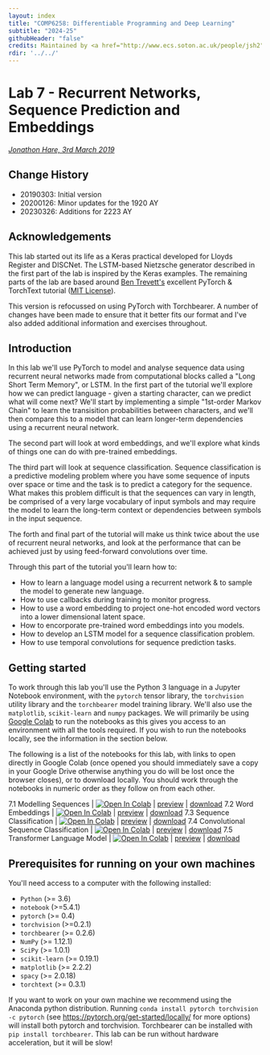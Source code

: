 ```yaml
---
layout: index
title: "COMP6258: Differentiable Programming and Deep Learning"
subtitle: "2024-25"
githubHeader: "false"
credits: Maintained by <a href="http://www.ecs.soton.ac.uk/people/jsh2">Professor Jonathon Hare</a> and <a href="http://www.ecs.soton.ac.uk/people/am8n17">Dr Antonia Marcu</a>.
rdir: '../../'
---
```


# Lab 7 - Recurrent Networks, Sequence Prediction and Embeddings

_[Jonathon Hare, 3rd March 2019](https://github.com/ecs-vlc/COMP6258)_

## Change History

- 20190303: Initial version
- 20200126: Minor updates for the 1920 AY
- 20230326: Additions for 2223 AY

## Acknowledgements
This lab started out its life as a Keras practical developed for Lloyds Register and DISCNet. The LSTM-based Nietzsche generator described in the first part of the lab is inspired by the Keras examples. The remaining parts of the lab are based around [Ben Trevett's](https://github.com/bentrevett/pytorch-sentiment-analysis) excellent PyTorch & TorchText tutorial ([MIT License](https://github.com/bentrevett/pytorch-sentiment-analysis/blob/master/LICENSE)). 

This version is refocussed on using PyTorch with Torchbearer. A number of changes have been made to ensure that it better fits our format and I've also added additional information and exercises throughout. 

## Introduction
In this lab we'll use PyTorch to model and analyse sequence data using recurrent neural networks made from computational blocks called a "Long Short Term Memory", or LSTM. In the first part of the tutorial we'll explore how we can predict language - given a starting character, can we predict what will come next? We'll start by implementing a simple "1st-order Markov Chain" to learn the transisition probabilities between characters, and we'll then compare this to a model that can learn longer-term dependencies using a recurrent neural network.

The second part will look at word embeddings, and we'll explore what kinds of things one can do with pre-trained embeddings.

The third part will look at sequence classification. Sequence classification is a predictive modeling problem where you have some sequence of inputs over space or time and the task is to predict a category for the sequence. What makes this problem difficult is that the sequences can vary in length, be comprised of a very large vocabulary of input symbols and may require the model to learn the long-term context or dependencies between symbols in the input sequence.

The forth and final part of the tutorial will make us think twice about the use of recurrent neural networks, and look at the performance that can be achieved just by using feed-forward convolutions over time.

Through this part of the tutorial you'll learn how to:

* How to learn a language model using a recurrent network & to sample the model to generate new language.
* How to use callbacks during training to monitor progress.
* How to use a word embedding to project one-hot encoded word vectors into a lower dimensional latent space.
* How to encorporate pre-trained word embeddings into you models.
* How to develop an LSTM model for a sequence classification problem.
* How to use temporal convolutions for sequence prediction tasks.


## Getting started
To work through this lab you'll use the Python 3 language in a Jupyter Notebook environment, with the `pytorch` tensor library, the `torchvision` utility library and the `torchbearer` model training library. We'll also use the `matplotlib`, `scikit-learn` and `numpy` packages. We will primarily be using [Google Colab](http://colab.research.google.com/) to run the notebooks as this gives you access to an environment with all the tools required. If you wish to run the notebooks locally, see the information in the section below.

The following is a list of the notebooks for this lab, with links to open directly in Google Colab (once opened you should immediately save a copy in your Google Drive otherwise anything you do will be lost once the browser closes), or to download locally. You should work through the notebooks in numeric order as they follow on from each other. 

7.1 Modelling Sequences | [![Open In Colab](https://colab.research.google.com/assets/colab-badge.svg)](https://colab.research.google.com/github/ecs-vlc/COMP6258/blob/master/docs/labs/lab7/7_1_SequenceModelling.ipynb) | [preview](https://github.com/ecs-vlc/COMP6258/blob/master/docs/labs/lab7/7_1_SequenceModelling.ipynb) | [download](https://raw.githubusercontent.com/ecs-vlc/COMP6258/master/docs/labs/lab7/7_1_SequenceModelling.ipynb)
7.2 Word Embeddings | [![Open In Colab](https://colab.research.google.com/assets/colab-badge.svg)](https://colab.research.google.com/github/ecs-vlc/COMP6258/blob/master/docs/labs/lab7/7_2_WordEmbeddings.ipynb) | [preview](https://github.com/ecs-vlc/COMP6258/blob/master/docs/labs/lab7/7_2_WordEmbeddings.ipynb) | [download](https://raw.githubusercontent.com/ecs-vlc/COMP6258/master/docs/labs/lab7/7_2_WordEmbeddings.ipynb)
7.3 Sequence Classification | [![Open In Colab](https://colab.research.google.com/assets/colab-badge.svg)](https://colab.research.google.com/github/ecs-vlc/COMP6258/blob/master/docs/labs/lab7/7_3_SequenceClassification.ipynb) | [preview](https://github.com/ecs-vlc/COMP6258/blob/master/docs/labs/lab7/7_3_SequenceClassification.ipynb) | [download](https://raw.githubusercontent.com/ecs-vlc/COMP6258/master/docs/labs/lab7/7_3_SequenceClassification.ipynb)
7.4 Convolutional Sequence Classification | [![Open In Colab](https://colab.research.google.com/assets/colab-badge.svg)](https://colab.research.google.com/github/ecs-vlc/COMP6258/blob/master/docs/labs/lab7/7_4_CNNSequenceClassification.ipynb) | [preview](https://github.com/ecs-vlc/COMP6258/blob/master/docs/labs/lab7/7_4_CNNSequenceClassification.ipynb) | [download](https://raw.githubusercontent.com/ecs-vlc/COMP6258/master/docs/labs/lab7/7_4_CNNSequenceClassification.ipynb)
7.5 Transformer Language Model | [![Open In Colab](https://colab.research.google.com/assets/colab-badge.svg)](https://colab.research.google.com/github/ecs-vlc/COMP6258/blob/master/docs/labs/lab7/7_5_TransformerLM.ipynb) | [preview](https://github.com/ecs-vlc/COMP6258/blob/master/docs/labs/lab7/7_5_TransformerLM.ipynb) | [download](https://raw.githubusercontent.com/ecs-vlc/COMP6258/master/docs/labs/lab7/7_5_TransformerLM.ipynb)

## Prerequisites for running on your own machines
You'll need access to a computer with the following installed:

- `Python` (>= 3.6)
- `notebook` (>=5.4.1)
- `pytorch` (>= 0.4)
- `torchvision` (>=0.2.1)
- `torchbearer` (>= 0.2.6)
- `NumPy` (>= 1.12.1)
- `SciPy` (>= 1.0.1)
- `scikit-learn` (>= 0.19.1)
- `matplotlib` (>= 2.2.2)
- `spacy` (>= 2.0.18)
- `torchtext` (>= 0.3.1)

If you want to work on your own machine we recommend using the Anaconda python distribution. Running `conda install pytorch torchvision -c pytorch` (see https://pytorch.org/get-started/locally/ for more options) will install both pytorch and torchvision. Torchbearer can be installed with `pip install torchbearer`. This lab can be run without hardware acceleration, but it will be slow!
